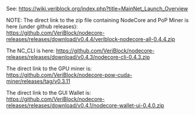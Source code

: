 See: https://wiki.veriblock.org/index.php?title=MainNet_Launch_Overview


NOTE: The direct link to the zip file containing NodeCore and PoP Miner is here (under github releases):  
https://github.com/VeriBlock/nodecore-releases/releases/download/v0.4.4/veriblock-nodecore-all-0.4.4.zip

The NC_CLI is here:
https://github.com/VeriBlock/nodecore-releases/releases/download/v0.4.3/nodecore-cli-0.4.3.zip

The direct link to the GPU miner is:  
https://github.com/VeriBlock/nodecore-pow-cuda-miner/releases/tag/v0.3.11

The direct link to the GUI Wallet is:  
https://github.com/VeriBlock/nodecore-releases/releases/download/v0.4.1/nodecore-wallet-ui-0.4.0.zip
